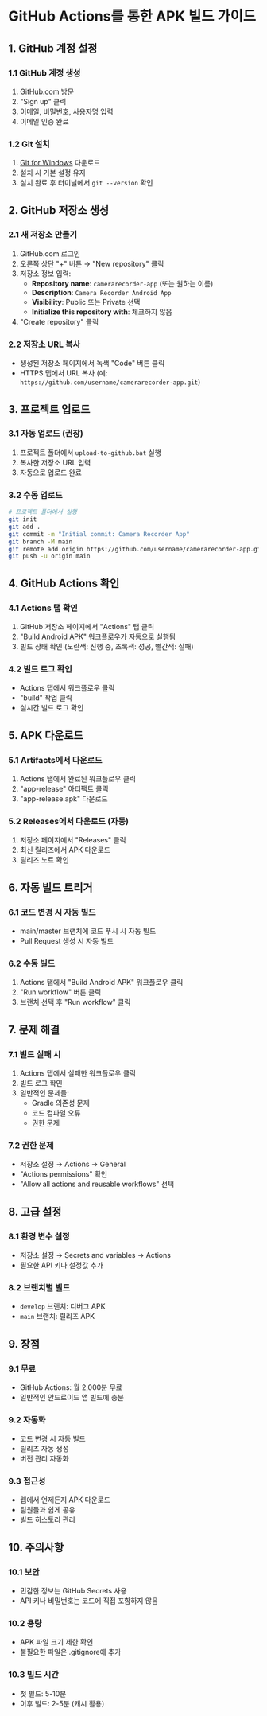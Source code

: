 # GitHub Actions를 통한 APK 빌드 가이드

## 1. GitHub 계정 설정

### 1.1 GitHub 계정 생성
1. [GitHub.com](https://github.com) 방문
2. "Sign up" 클릭
3. 이메일, 비밀번호, 사용자명 입력
4. 이메일 인증 완료

### 1.2 Git 설치
1. [Git for Windows](https://git-scm.com/download/win) 다운로드
2. 설치 시 기본 설정 유지
3. 설치 완료 후 터미널에서 `git --version` 확인

## 2. GitHub 저장소 생성

### 2.1 새 저장소 만들기
1. GitHub.com 로그인
2. 오른쪽 상단 "+" 버튼 → "New repository" 클릭
3. 저장소 정보 입력:
   - **Repository name**: `camerarecorder-app` (또는 원하는 이름)
   - **Description**: `Camera Recorder Android App`
   - **Visibility**: Public 또는 Private 선택
   - **Initialize this repository with**: 체크하지 않음
4. "Create repository" 클릭

### 2.2 저장소 URL 복사
- 생성된 저장소 페이지에서 녹색 "Code" 버튼 클릭
- HTTPS 탭에서 URL 복사 (예: `https://github.com/username/camerarecorder-app.git`)

## 3. 프로젝트 업로드

### 3.1 자동 업로드 (권장)
1. 프로젝트 폴더에서 `upload-to-github.bat` 실행
2. 복사한 저장소 URL 입력
3. 자동으로 업로드 완료

### 3.2 수동 업로드
```bash
# 프로젝트 폴더에서 실행
git init
git add .
git commit -m "Initial commit: Camera Recorder App"
git branch -M main
git remote add origin https://github.com/username/camerarecorder-app.git
git push -u origin main
```

## 4. GitHub Actions 확인

### 4.1 Actions 탭 확인
1. GitHub 저장소 페이지에서 "Actions" 탭 클릭
2. "Build Android APK" 워크플로우가 자동으로 실행됨
3. 빌드 상태 확인 (노란색: 진행 중, 초록색: 성공, 빨간색: 실패)

### 4.2 빌드 로그 확인
- Actions 탭에서 워크플로우 클릭
- "build" 작업 클릭
- 실시간 빌드 로그 확인

## 5. APK 다운로드

### 5.1 Artifacts에서 다운로드
1. Actions 탭에서 완료된 워크플로우 클릭
2. "app-release" 아티팩트 클릭
3. "app-release.apk" 다운로드

### 5.2 Releases에서 다운로드 (자동)
1. 저장소 페이지에서 "Releases" 클릭
2. 최신 릴리즈에서 APK 다운로드
3. 릴리즈 노트 확인

## 6. 자동 빌드 트리거

### 6.1 코드 변경 시 자동 빌드
- main/master 브랜치에 코드 푸시 시 자동 빌드
- Pull Request 생성 시 자동 빌드

### 6.2 수동 빌드
1. Actions 탭에서 "Build Android APK" 워크플로우 클릭
2. "Run workflow" 버튼 클릭
3. 브랜치 선택 후 "Run workflow" 클릭

## 7. 문제 해결

### 7.1 빌드 실패 시
1. Actions 탭에서 실패한 워크플로우 클릭
2. 빌드 로그 확인
3. 일반적인 문제들:
   - Gradle 의존성 문제
   - 코드 컴파일 오류
   - 권한 문제

### 7.2 권한 문제
- 저장소 설정 → Actions → General
- "Actions permissions" 확인
- "Allow all actions and reusable workflows" 선택

## 8. 고급 설정

### 8.1 환경 변수 설정
- 저장소 설정 → Secrets and variables → Actions
- 필요한 API 키나 설정값 추가

### 8.2 브랜치별 빌드
- `develop` 브랜치: 디버그 APK
- `main` 브랜치: 릴리즈 APK

## 9. 장점

### 9.1 무료
- GitHub Actions: 월 2,000분 무료
- 일반적인 안드로이드 앱 빌드에 충분

### 9.2 자동화
- 코드 변경 시 자동 빌드
- 릴리즈 자동 생성
- 버전 관리 자동화

### 9.3 접근성
- 웹에서 언제든지 APK 다운로드
- 팀원들과 쉽게 공유
- 빌드 히스토리 관리

## 10. 주의사항

### 10.1 보안
- 민감한 정보는 GitHub Secrets 사용
- API 키나 비밀번호는 코드에 직접 포함하지 않음

### 10.2 용량
- APK 파일 크기 제한 확인
- 불필요한 파일은 .gitignore에 추가

### 10.3 빌드 시간
- 첫 빌드: 5-10분
- 이후 빌드: 2-5분 (캐시 활용) 